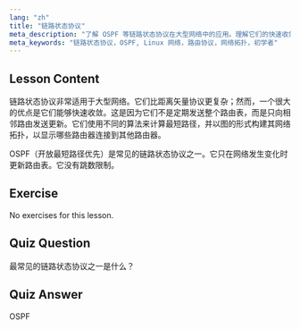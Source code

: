```yaml
---
lang: "zh"
title: "链路状态协议"
meta_description: "了解 OSPF 等链路状态协议在大型网络中的应用。理解它们的快速收敛以及它们如何更新路由表。开始您的 Linux 网络之旅！"
meta_keywords: "链路状态协议，OSPF, Linux 网络，路由协议，网络拓扑，初学者"
---
```


## Lesson Content

链路状态协议非常适用于大型网络。它们比距离矢量协议更复杂；然而，一个很大的优点是它们能够快速收敛。这是因为它们不是定期发送整个路由表，而是只向相邻路由发送更新。它们使用不同的算法来计算最短路径，并以图的形式构建其网络拓扑，以显示哪些路由器连接到其他路由器。

OSPF（开放最短路径优先）是常见的链路状态协议之一。它只在网络发生变化时更新路由表。它没有跳数限制。

## Exercise

No exercises for this lesson.

## Quiz Question

最常见的链路状态协议之一是什么？

## Quiz Answer

OSPF
